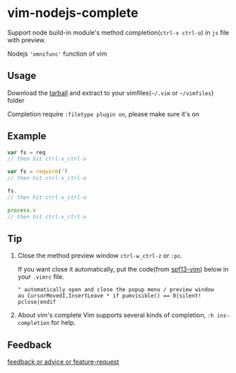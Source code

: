 vim-nodejs-complete
===================

Support node build-in module's method completion(`ctrl-x ctrl-o`) in `js` file with preview.

Nodejs `'omnifunc'` function of vim

## Usage
Download the [tarball](https://github.com/myhere/vim-nodejs-complete/zipball/master) and extract to your vimfiles(`~/.vim` or `~/vimfiles`) folder

Completion require `:filetype plugin on`, please make sure it's on


## Example

```js
var fs = req
// then hit ctrl-x_ctrl-o

var fs = require('f
// then hit ctrl-x_ctrl-o

fs.
// then hit ctrl-x_ctrl-o

process.e
// then hit ctrl-x_ctrl-o
```

## Tip
1. Close the method preview window
     `ctrl-w_ctrl-z` or `:pc`.

     If you want close it automatically, put the code(from [spf13-vim](https://github.com/spf13/spf13-vim/blob/3.0/.vimrc)) below in your `.vimrc` file.

     ```vim
     " automatically open and close the popup menu / preview window
     au CursorMovedI,InsertLeave * if pumvisible() == 0|silent! pclose|endif
     ```


2. About vim's complete
     Vim supports several kinds of completion, `:h ins-completion` for help.


## Feedback
[feedback or advice or feature-request](https://github.com/myhere/vim-nodejs-complete/issues)

